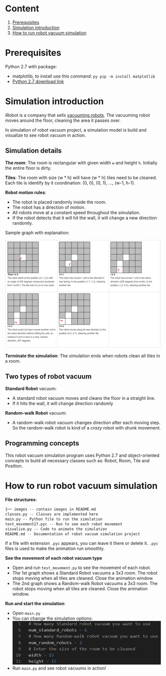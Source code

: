 # Content
1. [Prerequisites](#Prerequisites)
2. [Simulation introduction](#simulation-introduction)
3. [How to run robot vacuum simulation](#how-to-run-robot-vacuum-simulation)

# Prerequisites
Python 2.7 with package:
* matplotlib, to install use this command: `py pip -m install matplotlib`
* [Python 2.7 download link](https://www.python.org/downloads/release/python-2718/)

# Simulation introduction
iRobot is a company that sells [vacuuming robots](https://www.irobot.com/). The vacuuming robot moves around the floor, cleaning the area it passes over.

In simulation of robot vacuum project, a simulation model is build and visualize to see robot vacuum in action.

## Simulation details
**The room**: The room is rectangular with given width `w` and height `h`. Initially the entire floor is dirty.

**Tiles**: The room with size (w * h) will have (w * h) tiles need to be cleaned. Each tile is identify by it coordination: (0, 0), (0, 1), ..., (w-1, h-1).

**Robot motion rules**:
* The robot is placed randomly inside the room.
* The robot has a direction of motion.
* All robots move at a constant speed throughout the simulation.
* If the robot detects that it will hit the wall, it will change a new direction randomly.

Sample graph with explanation:

  ![Sample graph](/images/simulation.png)

**Terminate the simulation**: The simulation ends when robots clean all tiles in a room.

## Two types of robot vacuum
**Standard Robot** vacuum:
- A standard robot vacuum moves and cleans the floor in a straight line.
- If it hits the wall, it will change direction randomly

**Random-walk Robot** vacuum:
- A random-walk robot vacuum changes direction after each moving step. So the random-walk robot is kind of a *crazy* robot with *drunk* movement.

## Programming concepts
This robot vacuum simulation program uses Python 2.7 and object-oriented concepts to build all necessary classes such as: Robot, Room, Tile and Position.

# How to run robot vacuum simulation
**File structures**:
```
├── images -- contain images in README.md
classes.py -- Classes are implemented here
main.py -- Python file to run the simulation
test_movement27.pyc -- Run to see each robot movement
visualize.py -- Code to animate the simulation
README.md -- Documentation of robot vacuum simulation project
```

If a file with extension `.pyc` appears, you can leave it there or delete it. `.pyc` files is used to make the animation run smoothly.

**See the movement of each robot vacuum type**
- Open and run `test_movement.py` to see the movement of each robot.
- The 1st graph shows a Standard Robot vacuums a 3x3 room. The robot stops moving when all tiles are cleaned. Close the animation window.
- The 2nd graph shows a Random-walk Robot vacuums a 3x3 room. The robot stops moving when all tiles are cleaned. Close the animation window.

**Run and start the simulation**:
- Open `main.py`
- You can change the simulation options:
  ![Simulation Options](./images/simulation-options.png)
- Run `main.py` and see robot vacuums in action!